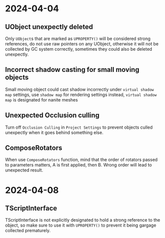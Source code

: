 # 2024-04-04
## UObject unexpectly deleted
Only `UObject`s that are marked as `UPROPERTY()` will be considered strong references, do not use raw pointers on any UObject, 
otherwise it will not be collected by GC system correctly, sometimes they could also be deleted unexpectly.

## Incorrect shadow casting for small moving objects
Small moving object could cast shadow incorrectly under `virtual shadow map` settings, use `shadow map` for rendering settings instead, `virtual shadow map` is designated for nanite meshes

## Unexpected Occlusion culling
Turn off `Occlusion Culling` in `Project Settings` to prevent objects culled unexpectly when it goes behind something else.

## ComposeRotators
When use `ComposeRotators` function, mind that the order of rotators passed to parameters matters, A is first applied, then B. Wrong order will lead to unexpected result.

# 2024-04-08
## TScriptInterface
TScriptInterface is not explicitly designated to hold a strong reference to the object, so make sure to use it with `UPROPERTY()` to prevent it being gargage collected prematurely.
